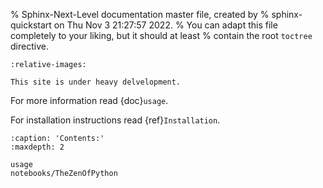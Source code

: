 % Sphinx-Next-Level documentation master file, created by
% sphinx-quickstart on Thu Nov  3 21:27:57 2022.
% You can adapt this file completely to your liking, but it should at least
% contain the root `toctree` directive.

```{include} ../../README.md
:relative-images:
```

```{warning}
This site is under heavy delvelopment.
```

For more information read {doc}`usage`.

For installation instructions read {ref}`Installation`.

```{toctree}
:caption: 'Contents:'
:maxdepth: 2

usage
notebooks/TheZenOfPython
```

